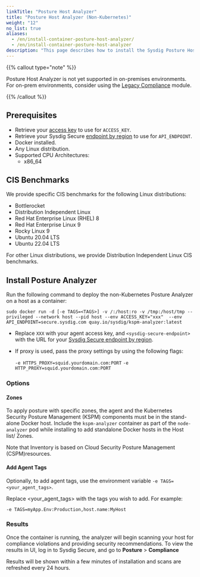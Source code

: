 ```yaml
---
linkTitle: "Posture Host Analyzer"
title: "Posture Host Analyzer (Non-Kubernetes)"
weight: "12"
no_list: true
aliases:
  - /en/install-container-posture-host-analyzer/
  - /en/install-container-posture-host-analyzer
description: "This page describes how to install the Sysdig Posture Host Analyzer on non-Kubernetes hosts using containers. This is used to scan for compliance violations on stand-alone hosts."
---
```


{{% callout type="note" %}}

Posture Host Analyzer is not yet supported in on-premises environments. For on-prem environments, consider using the [Legacy Compliance](/en/docs/sysdig-secure/posture/compliance/legacy-versions/compliance-unified/) module.

{{% /callout %}}

## Prerequisites

- Retrieve your [access key](/en/agent-access-key/) to use for `ACCESS_KEY`.
- Retrieve your Sysdig Secure [endpoint by region](/en/regions-ranges/) to use for `API_ENDPOINT`.
- Docker installed.
- Any Linux distribution.
- Supported CPU Architectures:
   - x86_64

## CIS Benchmarks

We provide specific CIS benchmarks for the following Linux distributions:
- Bottlerocket
- Distribution Independent Linux
- Red Hat Enterprise Linux (RHEL) 8
- Red Hat Enterprise Linux 9
- Rocky Linux 9
- Ubuntu 20.04 LTS
- Ubuntu 22.04 LTS

For other Linux distributions, we provide Distribution Independent Linux CIS benchmarks.

## Install Posture Analyzer

Run the following command to deploy the non-Kubernetes Posture Analyzer on a host as a container:

```
sudo docker run -d [-e TAGS=<TAGS>] -v /:/host:ro -v /tmp:/host/tmp --privileged --network host --pid host --env ACCESS_KEY="xxx"  --env API_ENDPOINT=secure.sysdig.com quay.io/sysdig/kspm-analyzer:latest
```

* Replace `XXX` with your agent access key, and `<sysdig-secure-endpoint>` with the URL for your [Sysdig Secure endpoint by region](/en/regions-ranges/).
* If proxy is used, pass the proxy settings by using the following flags:

   `-e HTTPS_PROXY=squid.yourdomain.com:PORT`
    `-e HTTP_PROXY=squid.yourdomain.com:PORT`

### Options

#### Zones

To apply posture with specific zones, the agent and the Kubernetes Security Posture Management (KSPM) components must be in the stand-alone Docker host. Include the `kspm-analyzer` container as part of the `node-analyzer` pod while installing to add standalone Docker hosts in the Host list/ Zones.

Note that Inventory is based on Cloud Security Posture Management (CSPM)resources.

#### Add Agent Tags

Optionally, to add agent tags, use the environment variable `-e TAGS=<your_agent_tags>`. 

Replace <your_agent_tags> with the tags you wish to add. For example:

```
-e TAGS=myApp.Env:Production,host.name:MyHost
```

### Results

Once the container is running, the analyzer will begin scanning your host for compliance violations and providing security recommendations. To view the results in UI, log in to Sysdig Secure, and go to **Posture** > **Compliance**

Results will be shown within a few minutes of installation and scans are refreshed every 24 hours.
